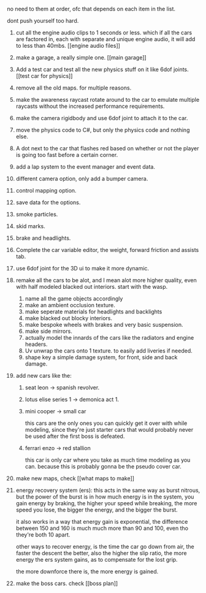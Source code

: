 no need to them at order, ofc that depends on each item in the list.

dont push yourself too hard.

1. cut all the engine audio clips to 1 seconds or less. which if all the cars are factored in, each with separate and unique engine audio, it will add to less than 40mbs. [[engine audio files]]
2. make a garage, a really simple one. [[main garage]] 
3. Add a test car and test all the new physics stuff on it like 6dof joints. [[test car for physics]]
4. remove all the old maps. for multiple reasons.
5. make the awareness raycast rotate around to the car to emulate multiple raycasts without the increased performance requirements.
6. make the camera rigidbody and use 6dof joint to attach it to the car.
7. move the physics code to C#, but only the physics code and nothing else.
8. A dot next to the car that flashes red based on whether or not the player is going too fast before a certain corner.
9. add a lap system to the event manager and event data.
10. different camera option, only add a bumper camera.
11. control mapping option.
12. save data for the options.
13. smoke particles.
14. skid marks.
15. brake and headlights.
16. Complete the car variable editor, the weight, forward friction and assists tab.
17. use 6dof joint for the 3D ui to make it more dynamic.
18. remake all the cars to be alot, and I mean alot more higher quality, even with half modeled blacked out interiors. start with the wasp. 
	1. name all the game objects accordingly
	2. make an ambient occlusion texture.
	3. make seperate materials for headlights and backlights
	4. make blacked out blocky interiors.
	5. make bespoke wheels with brakes and very basic suspension.
	6. make side mirrors.
	7. actually model the innards of the cars like the radiators and engine headers.
	8. Uv unwrap the cars onto 1 texture. to easily add liveries if needed.
	9. shape key a simple damage system, for front, side and back damage.
	
19. add new cars like the:
	1. seat leon -> spanish revolver.
	2. lotus elise series 1 -> demonica act 1.
	3. mini cooper -> small car
	   
	   this cars are the only ones you can quickly get it over with while modeling, since they're just starter cars that would probably never be used after the first boss is defeated.
	4. ferrari enzo -> red stallion
	   
	   this car is only car where you take as much time modeling as you can. because this is probably gonna be the pseudo cover car.
	   
20. make new maps, check [[what maps to make]]
21. energy recovery system (ers):
	this acts in the same way as burst nitrous, but the power of the burst is in how much energy is in the system, you gain energy by braking, the higher your speed while breaking, the more speed you lose, the bigger the energy, and the bigger the burst.
	
	it also works in a way that energy gain is exponential, the difference between 150 and 160 is much much more than 90 and 100, even tho they're both 10 apart.
	
	other ways to recover energy, is the time the car go down from air, the faster the descent the better, also the higher the slip ratio, the more energy the ers system gains, as to compensate for the lost grip.
	
	the more downforce there is, the more energy is gained. 
22. make the boss cars. check [[boss plan]]